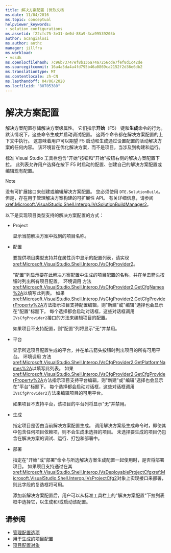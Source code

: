 ```yaml
---
title: 解决方案配置 |微软文档
ms.date: 11/04/2016
ms.topic: conceptual
helpviewer_keywords:
- solution configurations
ms.assetid: f22cfc75-3e31-4e0d-88a9-3ca99539203b
author: acangialosi
ms.author: anthc
manager: jillfra
ms.workload:
- vssdk
ms.openlocfilehash: 7c96b73747ef8b136a74a7256cde7fef8d1c42de
ms.sourcegitcommit: 16a4a5da4a4fd795b46a0869ca2152f2d36e6db2
ms.translationtype: MT
ms.contentlocale: zh-CN
ms.lasthandoff: 04/06/2020
ms.locfileid: "80705380"
---
```

# <a name="solution-configuration"></a>解决方案配置
解决方案配置存储解决方案级属性。 它们指示**开始**（F5） 键和**生成**命令的行为。 默认情况下，这些命令生成并启动调试配置。 这两个命令都在解决方案配置的上下文中执行。 这意味着用户可以期望 F5 启动和生成通过设置配置的活动解决方案的任何内容。 该环境旨在优化解决方案，而不是项目，当涉及到构建和运行。

 标准 Visual Studio 工具栏包含"开始"按钮和"开始"按钮右侧的解决方案配置下拉。 此列表允许用户选择在按下 F5 时启动的配置、创建自己的解决方案配置或编辑现有配置。

> [!NOTE]
> 没有可扩展接口来创建或编辑解决方案配置。 您必须使用 `DTE.SolutionBuild`。 但是，存在用于管理解决方案构建的可扩展性 API。 有关详细信息，请参阅 <xref:Microsoft.VisualStudio.Shell.Interop.IVsSolutionBuildManager2>。

 以下是实现项目类型支持的解决方案配置的方式：

- Project

   显示当前解决方案中找到的项目名称。

- 配置

   要提供项目类型支持并在属性页中显示的配置列表，请实现<xref:Microsoft.VisualStudio.Shell.Interop.IVsCfgProvider2>。

   "配置"列显示要在此解决方案配置中生成的项目配置的名称，并在单击箭头按钮时列出所有项目配置。 环境调用 方法<xref:Microsoft.VisualStudio.Shell.Interop.IVsCfgProvider2.GetCfgNames%2A>以填写此列表。 如果<xref:Microsoft.VisualStudio.Shell.Interop.IVsCfgProvider2.GetCfgProviderProperty%2A>方法指示项目支持配置编辑，则"新建"或"编辑"选择也会显示在"配置"标题下。 每个选择都会启动对话框，这些对话框调用`IVsCfgProvider2`接口的方法来编辑项目的配置。

   如果项目不支持配置，则"配置"列将显示"无"并禁用。

- 平台

   显示所选项目配置生成的平台，并在单击箭头按钮时列出项目的所有可用平台。 环境调用 方法<xref:Microsoft.VisualStudio.Shell.Interop.IVsCfgProvider2.GetPlatformNames%2A>以填写此列表。 如果<xref:Microsoft.VisualStudio.Shell.Interop.IVsCfgProvider2.GetCfgProviderProperty%2A>方法指示项目支持平台编辑，则"新建"或"编辑"选择也会显示在"平台"标题下。 每个选择都会启动对话框，这些对话框调用`IVsCfgProvider2`方法来编辑项目的可用平台。

   如果项目不支持平台，该项目的平台列将显示"无"并禁用。

- 生成

   指定项目是否由当前解决方案配置生成。 调用解决方案级生成命令时，即使其中包含任何项目依赖项，则不会生成未选择的项目。 未选择要生成的项目仍包含在解决方案的调试、运行、打包和部署中。

- 部署

   指定在"开始"或"部署"命令与所选解决方案生成配置一起使用时，是否将部署项目。 如果项目支持通过在其<xref:Microsoft.VisualStudio.Shell.Interop.IVsDeployableProjectCfg><xref:Microsoft.VisualStudio.Shell.Interop.IVsProjectCfg2>对象上实现接口来部署，则此字段的复选框将可用。

  添加新解决方案配置后，用户可以从标准工具栏上的"解决方案配置"下拉列表框中选择它，以生成和/或启动该配置。

## <a name="see-also"></a>请参阅
- [管理配置选项](../../extensibility/internals/managing-configuration-options.md)
- [用于生成的项目配置](../../extensibility/internals/project-configuration-for-building.md)
- [项目配置对象](../../extensibility/internals/project-configuration-object.md)
